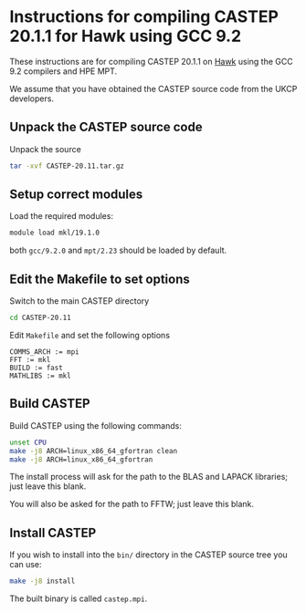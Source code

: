 Instructions for compiling CASTEP 20.1.1 for Hawk using GCC 9.2
===============================================================

These instructions are for compiling CASTEP 20.1.1 on [Hawk](https://www.hlrs.de/systems/hpe-apollo-hawk/)
using the GCC 9.2 compilers and HPE MPT.

We assume that you have obtained the CASTEP source code from the UKCP developers.

Unpack the CASTEP source code
-----------------------------

Unpack the source

```bash
tar -xvf CASTEP-20.11.tar.gz 
```

Setup correct modules
---------------------

Load the required modules:

```bash
module load mkl/19.1.0
```

both `gcc/9.2.0` and `mpt/2.23` should be loaded by default.

Edit the Makefile to set options
--------------------------------

Switch to the main CASTEP directory

```bash
cd CASTEP-20.11
```

Edit `Makefile` and set the following options

```
COMMS_ARCH := mpi
FFT := mkl
BUILD := fast
MATHLIBS := mkl
```

Build CASTEP
------------

Build CASTEP using the following commands:

```bash
unset CPU
make -j8 ARCH=linux_x86_64_gfortran clean
make -j8 ARCH=linux_x86_64_gfortran
```

The install process will ask for the path to the BLAS and LAPACK libraries; just
leave this blank.

You will also be asked for the path to FFTW; just leave this blank.

Install CASTEP
--------------

If you wish to install into the `bin/` directory in the CASTEP source
tree you can use:

```bash
make -j8 install
```

The built binary is called `castep.mpi`.
